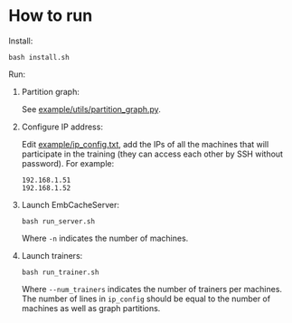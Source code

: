 # How to run

Install:

```shell
bash install.sh
```

Run:

1. Partition graph:

   See [example/utils/partition_graph.py](./example/utils/partition_graph.py).

2. Configure IP address:

   Edit [example/ip_config.txt](example/ip_config.txt), add the IPs of all the machines that will participate in the training (they can access each other by SSH without password). For example:

   ```
   192.168.1.51
   192.168.1.52
   ```

3. Launch EmbCacheServer:

   ```shell
   bash run_server.sh
   ```

   Where `-n` indicates the number of machines.

4. Launch trainers:

   ```shell
   bash run_trainer.sh
   ```

   Where `--num_trainers` indicates the number of trainers per machines.
   The number of lines in `ip_config` should be equal to the number of machines as well as graph partitions.